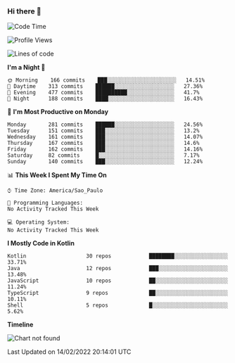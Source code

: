 ### Hi there 👋

<!--
**fernandonogueira/fernandonogueira** is a ✨ _special_ ✨ repository because its `README.md` (this file) appears on your GitHub profile.

Here are some ideas to get you started:

- 🔭 I’m currently working on ...
- 🌱 I’m currently learning ...
- 👯 I’m looking to collaborate on ...
- 🤔 I’m looking for help with ...
- 💬 Ask me about ...
- 📫 How to reach me: ...
- 😄 Pronouns: ...
- ⚡ Fun fact: ...
-->

<!--START_SECTION:waka-->
![Code Time](http://img.shields.io/badge/Code%20Time-1%2C196%20hrs%2017%20mins-blue)

![Profile Views](http://img.shields.io/badge/Profile%20Views-2-blue)

![Lines of code](https://img.shields.io/badge/From%20Hello%20World%20I%27ve%20Written-354%20Thousand%20lines%20of%20code-blue)

**I'm a Night 🦉** 

```text
🌞 Morning    166 commits    ███░░░░░░░░░░░░░░░░░░░░░░   14.51% 
🌆 Daytime    313 commits    ██████░░░░░░░░░░░░░░░░░░░   27.36% 
🌃 Evening    477 commits    ██████████░░░░░░░░░░░░░░░   41.7% 
🌙 Night      188 commits    ████░░░░░░░░░░░░░░░░░░░░░   16.43%

```
📅 **I'm Most Productive on Monday** 

```text
Monday       281 commits    ██████░░░░░░░░░░░░░░░░░░░   24.56% 
Tuesday      151 commits    ███░░░░░░░░░░░░░░░░░░░░░░   13.2% 
Wednesday    161 commits    ███░░░░░░░░░░░░░░░░░░░░░░   14.07% 
Thursday     167 commits    ███░░░░░░░░░░░░░░░░░░░░░░   14.6% 
Friday       162 commits    ███░░░░░░░░░░░░░░░░░░░░░░   14.16% 
Saturday     82 commits     █░░░░░░░░░░░░░░░░░░░░░░░░   7.17% 
Sunday       140 commits    ███░░░░░░░░░░░░░░░░░░░░░░   12.24%

```


📊 **This Week I Spent My Time On** 

```text
⌚︎ Time Zone: America/Sao_Paulo

💬 Programming Languages: 
No Activity Tracked This Week

💻 Operating System: 
No Activity Tracked This Week

```

**I Mostly Code in Kotlin** 

```text
Kotlin                   30 repos            ████████░░░░░░░░░░░░░░░░░   33.71% 
Java                     12 repos            ███░░░░░░░░░░░░░░░░░░░░░░   13.48% 
JavaScript               10 repos            ██░░░░░░░░░░░░░░░░░░░░░░░   11.24% 
TypeScript               9 repos             ██░░░░░░░░░░░░░░░░░░░░░░░   10.11% 
Shell                    5 repos             █░░░░░░░░░░░░░░░░░░░░░░░░   5.62%

```


**Timeline**

![Chart not found](https://raw.githubusercontent.com/fernandonogueira/fernandonogueira/master/charts/bar_graph.png) 


 Last Updated on 14/02/2022 20:14:01 UTC
<!--END_SECTION:waka-->
